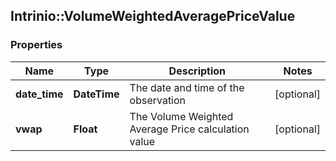 ## Intrinio::VolumeWeightedAveragePriceValue

### Properties
Name | Type | Description | Notes
------------ | ------------- | ------------- | -------------
**date_time** | **DateTime** | The date and time of the observation | [optional] 
**vwap** | **Float** | The Volume Weighted Average Price calculation value | [optional] 


